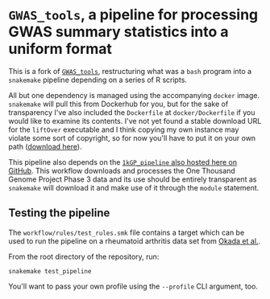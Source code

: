 # `GWAS_tools`, a pipeline for processing GWAS summary statistics into a uniform format

This is a fork of [`GWAS_tools`](github.com/GRealesM/GWAS_tools), restructuring what was a `bash` program into a `snakemake` pipeline depending on a series of R scripts.

All but one dependency is managed using the accompanying `docker` image. `snakemake` will pull this from Dockerhub for you, but for the sake of transparency I've also included the `Dockerfile` at `docker/Dockerfile` if you would like to examine its contents. I've not yet found a stable download URL for the `liftOver` executable and I think copying my own instance may violate some sort of copyright, so for now you'll have to put it on your own path ([download here](https://genome-store.ucsc.edu/)).

This pipeline also depends on the [`1kGP_pipeline` also hosted here on GitHub](github.com/twillis209/1kGP_pipeline). This workflow downloads and processes the One Thousand Genome Project Phase 3 data and its use should be entirely transparent as `snakemake` will download it and make use of it through the `module` statement.

## Testing the pipeline

The `workflow/rules/test_rules.smk` file contains a target which can be used to run the pipeline on a rheumatoid arthritis data set from [Okada et al.](https://www.ncbi.nlm.nih.gov/pmc/articles/PMC3944098/).

From the root directory of the repository, run:

```
snakemake test_pipeline
```

You'll want to pass your own profile using the `--profile` CLI argument, too.
